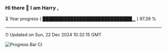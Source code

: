 ### Hi there 👋 I am Harry , 

⏳ Year progress { █████████████████████████████▁ } 97.39 %

---

⏰ Updated on Sun, 22 Dec 2024 10:32:15 GMT

![Progress Bar CI](https://github.com/duykhang68/duykhang68/workflows/Progress%20Bar%20CI/badge.svg)
